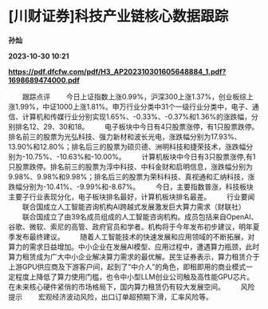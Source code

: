 # [川财证券]科技产业链核心数据跟踪
**孙灿**

**2023-10-30 10:21**

**https://pdf.dfcfw.com/pdf/H3_AP202310301605648884_1.pdf?1698689474000.pdf**

　　跟踪点评 　　今日上证指数上涨0.99%，沪深300上涨1.37%，创业板综上涨1.99%，中证1000上涨1.81%。申万行业分类中31个一级行业分类中，电子、通信、计算机和传媒行业分别实现1.65%、-0.33%、-0.37%和1.36%的涨跌幅，分别排名12、29、30和18。 　　电子板块中今日有4只股票涨停，有1只股票跌停。排名前三的股票为光弘科技、强力新材和波长光电，涨跌幅分别为17.93%、13.90%和12.80%；排名后三的股票为硕贝德、洲明科技和捷荣技术，涨跌幅分别为-10.75%、-10.63%和-10.00%。 　　计算机板块中今日有3只股票涨停,有1只股票跌停。排名前三的股票为淳中科技、中科金财和启明信息，涨跌幅分别为9.98%、9.98%和9.98%；排名后三的股票为荣科科技、真视通和汇纳科技，涨跌幅分别为-10.41%、-9.99%和-8.67%。 　　今日，主要指数普涨，科技板块主要子行业表现分化，电子板块排名最好，计算机板块排名最差。 　　行业要闻 　　联合国成立人工智能咨询机构AI跨越式发展激发巨大算力需求（财联社） 　　联合国成立了由39名成员组成的人工智能咨询机构。成员包括来自OpenAI、谷歌、微软、索尼的高管、政府官员和学者。机构将于今年发布初步建议，明年夏季发布最终建议。 　　随着人工智能技术的快速发展和应用领域的不断拓展，对算力的需求日益增加。中小企业在发展AI模型、应用过程中，遭遇算力瓶颈，此时算力租赁成为广大中小企业解决算力需求的最优解。民生证券表示，算力租赁介于上游GPU供应商及下游客户间，起到了“中介人”的角色，即租即用的商业模式一定程度上降低了算力使用门槛，也令中小型LLM创业公司触及高性能GPU芯片。在未来核心硬件紧俏的市场格局下，国内算力租赁仍有较大发展空间。 　　风险提示 　　宏观经济波动风险，出口订单超预期下滑，汇率风险等。